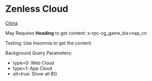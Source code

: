 # Zenless Cloud

[China](https://cg-nap-api.mihoyo.com/nap_cn/cg/gamer/api/getUIConfig)

May Requires **Heading** to get content: x-rpc-cg_game_biz=nap_cn

Testing: Use Insomnia to get the content

Background Query Parameters:

- type=0: Web Cloud
- type=1: App Cloud
- all=true: Show all BG
